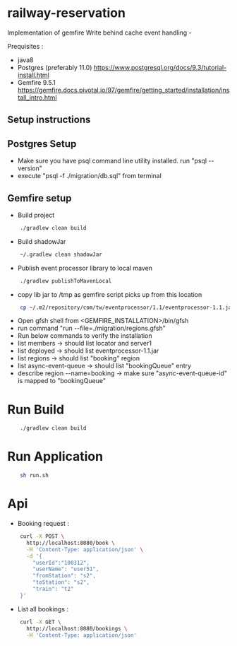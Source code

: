 # railway-reservation

Implementation of gemfire Write behind cache event handling -

Prequisites :
* java8 
* Postgres (preferably 11.0) https://www.postgresql.org/docs/9.3/tutorial-install.html
* Gemfire 9.5.1 https://gemfire.docs.pivotal.io/97/gemfire/getting_started/installation/install_intro.html


## Setup instructions

## Postgres Setup
* Make sure you have psql command line utility installed. run "psql --version"
* execute "psql -f ./migration/db.sql" from terminal

## Gemfire setup
* Build project
 ```bash
     ./gradlew clean build
 ```
* Build shadowJar 
```bash
    ~/.gradlew clean shadowJar
```
* Publish event processor library to local maven 
```bash
    ./gradlew publishToMavenLocal
```
* copy lib jar to /tmp as gemfire script picks up from this location
```bash
    cp ~/.m2/repository/com/tw/eventprocessor/1.1/eventprocessor-1.1.jar /tmp
```
* Open gfsh shell from <GEMFIRE_INSTALLATION>/bin/gfsh
* run command "run --file=./migration/regions.gfsh"
* Run below commands to verify the installation
* list members -> should list locator and server1
* list deployed -> should list eventprocessor-1.1.jar 
* list regions -> should list "booking" region
* list async-event-queue -> should list "bookingQueue" entry
* describe region --name=booking -> make sure "async-event-queue-id" is mapped to "bookingQueue"

# Run  Build
```bash
    ./gradlew clean build
```

# Run Application
```bash
    sh run.sh
```

# Api

* Booking request :
```bash
    curl -X POST \
      http://localhost:8080/book \
      -H 'Content-Type: application/json' \
      -d '{
        "userId":"100312",
        "userName": "user51",
        "fromStation": "s2",
        "toStation": "s2",
        "train": "t2"
    }'
```


* List all bookings : 
```bash
    curl -X GET \
      http://localhost:8080/bookings \
      -H 'Content-Type: application/json'
```
